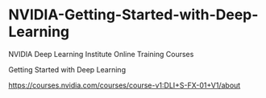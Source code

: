 # NVIDIA-Getting-Started-with-Deep-Learning

NVIDIA Deep Learning Institute Online Training Courses

Getting Started with Deep Learning

https://courses.nvidia.com/courses/course-v1:DLI+S-FX-01+V1/about
